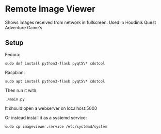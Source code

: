 Remote Image Viewer
===================

Shows images received from network in fullscreen.
Used in Houdinis Quest Adventure Game's


## Setup

Fedora:

    sudo dnf install python3-flask pyqt5\* xdotool

Raspbian:

    sudo apt install python3-flask pyqt5\* xdotool

Then run it with

    ./main.py

It should open a webserver on localhost:5000

Or instead install it as a systemd service:

    sudo cp imageviewer.service /etc/systemd/system
